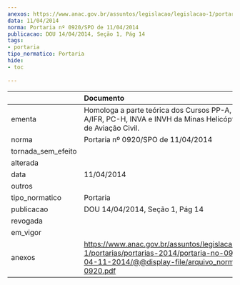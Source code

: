 ```yaml
---
anexos: https://www.anac.gov.br/assuntos/legislacao/legislacao-1/portarias/portarias-2014/portaria-no-0920-spo-de-04-11-2014/@@display-file/arquivo_norma/PA2014-0920.pdf
data: 11/04/2014
norma: Portaria nº 0920/SPO de 11/04/2014
publicacao: DOU 14/04/2014, Seção 1, Pág 14
tags:
- portaria
tipo_normatico: Portaria
hide: 
- toc 
 
---
```


|                    | Documento                                                                                                                                                         |
|:-------------------|:------------------------------------------------------------------------------------------------------------------------------------------------------------------|
| ementa             | Homologa a parte teórica dos Cursos PP-A, PPH, PC-A/IFR, PC-H, INVA e INVH da Minas Helicópteros Escola de Aviação Civil.                                         |
| norma              | Portaria nº 0920/SPO de 11/04/2014                                                                                                                                |
| tornada_sem_efeito |                                                                                                                                                                   |
| alterada           |                                                                                                                                                                   |
| data               | 11/04/2014                                                                                                                                                        |
| outros             |                                                                                                                                                                   |
| tipo_normatico     | Portaria                                                                                                                                                          |
| publicacao         | DOU 14/04/2014, Seção 1, Pág 14                                                                                                                                   |
| revogada           |                                                                                                                                                                   |
| em_vigor           |                                                                                                                                                                   |
| anexos             | https://www.anac.gov.br/assuntos/legislacao/legislacao-1/portarias/portarias-2014/portaria-no-0920-spo-de-04-11-2014/@@display-file/arquivo_norma/PA2014-0920.pdf |